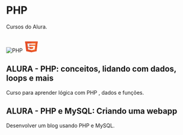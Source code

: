 # PHP

Cursos do Alura.

<div style="display: inline_block"><br>
  <img  alt="PHP" height="30" width="40" src="https://user-images.githubusercontent.com/64232721/176288451-f840d1d4-7c85-4383-aafe-1610ee4aaf1e.png">
  <img  alt="HTML" height="30" width="40" src="https://raw.githubusercontent.com/devicons/devicon/master/icons/html5/html5-original.svg">
</div>
  

## ALURA - PHP: conceitos, lidando com dados, loops e mais
  Curso para aprender lógica com PHP , dados e funções.

## ALURA - PHP e MySQL: Criando uma webapp
  Desenvolver um blog usando PHP e MySQL.
